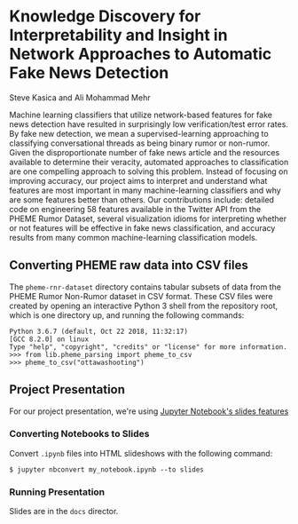 # Knowledge Discovery for Interpretability and Insight in Network Approaches to Automatic Fake News Detection

Steve Kasica and Ali Mohammad Mehr

Machine learning classifiers that utilize network-based features for fake news detection have resulted in surprisingly low verification/test error rates. By fake new detection, we mean a supervised-learning approaching to classifying conversational threads as being binary rumor or non-rumor. Given the disproportionate number of fake news article and the resources available to determine their veracity, automated approaches to classification are one compelling approach to solving this problem. Instead of focusing on improving accuracy, our project aims to interpret and understand what features are most important in many machine-learning classifiers and why are some features better than others. Our contributions include: detailed code on engineering 58 features available in the Twitter API from the PHEME Rumor Dataset, several visualization idioms for interpreting whether or not features will be effective in fake news classification, and accuracy results from many common machine-learning classification models.

## Converting PHEME raw data into CSV files
The `pheme-rnr-dataset` directory contains tabular subsets of data from the PHEME Rumor Non-Rumor dataset in CSV format. These CSV files were created by opening an interactive Python 3 shell from the repository root, which is one directory up, and running the following commands:

```
Python 3.6.7 (default, Oct 22 2018, 11:32:17)
[GCC 8.2.0] on linux
Type "help", "copyright", "credits" or "license" for more information.
>>> from lib.pheme_parsing import pheme_to_csv
>>> pheme_to_csv("ottawashooting")
```

## Project Presentation

For our project presentation, we're using [Jupyter Notebook's slides features](https://medium.com/@mjspeck/presenting-code-using-jupyter-notebook-slides-a8a3c3b59d67)

### Converting Notebooks to Slides

Convert `.ipynb` files into HTML slideshows with the following command:

```
$ jupyter nbconvert my_notebook.ipynb --to slides
```

### Running Presentation

Slides are in the `docs` director.

